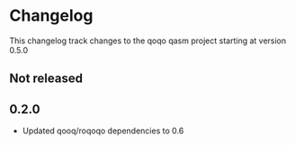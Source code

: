 # Changelog

This changelog track changes to the qoqo qasm project starting at version 0.5.0

## Not released

## 0.2.0

* Updated qooq/roqoqo dependencies to 0.6
